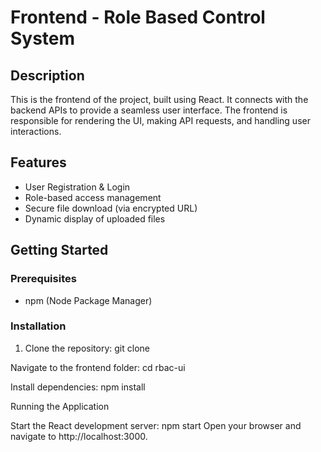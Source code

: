 # Frontend - Role Based Control System

## Description
This is the frontend of the project, built using React. It connects with the backend APIs to provide a seamless user interface. The frontend is responsible for rendering the UI, making API requests, and handling user interactions.

## Features
- User Registration & Login
- Role-based access management
- Secure file download (via encrypted URL)
- Dynamic display of uploaded files

## Getting Started

### Prerequisites
- npm (Node Package Manager)

### Installation

1. Clone the repository:
   git clone <repo-url>

Navigate to the frontend folder:
cd rbac-ui

Install dependencies:
npm install

Running the Application

Start the React development server:
npm start
Open your browser and navigate to http://localhost:3000.
